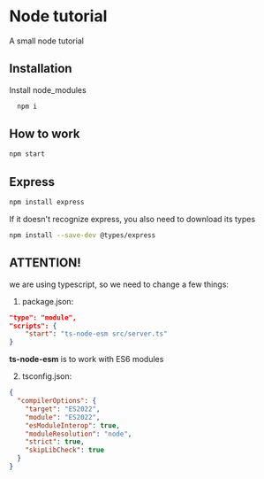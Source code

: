 
# Node tutorial

A small node tutorial


## Installation

Install node_modules

```bash
  npm i
```
    
## How to work

```bash
npm start
```


## Express

```bash
npm install express
```

If it doesn't recognize express, you also need to download its types

```bash
npm install --save-dev @types/express
```


## ATTENTION!

we are using typescript, so we need to change a few things:

1) package.json:
```json
"type": "module",
"scripts": {
    "start": "ts-node-esm src/server.ts"
}
```
**ts-node-esm** is to work with ES6 modules

2) tsconfig.json:
```json
{
  "compilerOptions": {
    "target": "ES2022",                                  
    "module": "ES2022",                                
    "esModuleInterop": true,  
    "moduleResolution": "node",                           
    "strict": true,                                      
    "skipLibCheck": true                        
  }
}

```

